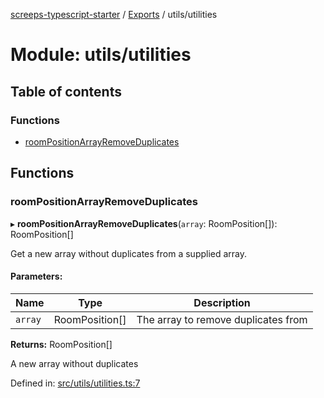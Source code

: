 [screeps-typescript-starter](../README.md) / [Exports](../modules.md) / utils/utilities

# Module: utils/utilities

## Table of contents

### Functions

- [roomPositionArrayRemoveDuplicates](utils_utilities.md#roompositionarrayremoveduplicates)

## Functions

### roomPositionArrayRemoveDuplicates

▸ **roomPositionArrayRemoveDuplicates**(`array`: RoomPosition[]): RoomPosition[]

Get a new array without duplicates from a supplied array.

#### Parameters:

Name | Type | Description |
------ | ------ | ------ |
`array` | RoomPosition[] | The array to remove duplicates from   |

**Returns:** RoomPosition[]

A new array without duplicates

Defined in: [src/utils/utilities.ts:7](https://github.com/Baelyk/screeps/blob/9bfed96/src/utils/utilities.ts#L7)
